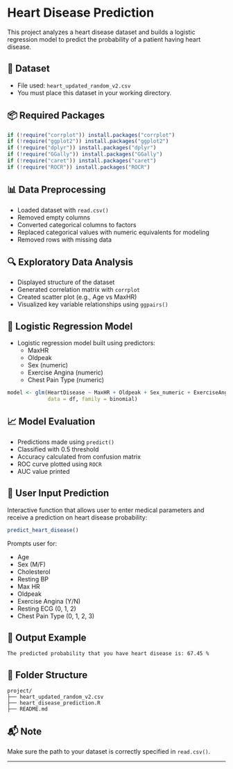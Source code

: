 
# Heart Disease Prediction 

This project analyzes a heart disease dataset and builds a logistic regression model to predict the probability of a patient having heart disease.

## 📁 Dataset

- File used: `heart_updated_random_v2.csv`
- You must place this dataset in your working directory.

## 📦 Required Packages

```r
if (!require("corrplot")) install.packages("corrplot")
if (!require("ggplot2")) install.packages("ggplot2")
if (!require("dplyr")) install.packages("dplyr")
if (!require("GGally")) install.packages("GGally")
if (!require("caret")) install.packages("caret")
if (!require("ROCR")) install.packages("ROCR")
```

## 📊 Data Preprocessing

- Loaded dataset with `read.csv()`
- Removed empty columns
- Converted categorical columns to factors
- Replaced categorical values with numeric equivalents for modeling
- Removed rows with missing data

## 🔍 Exploratory Data Analysis

- Displayed structure of the dataset
- Generated correlation matrix with `corrplot`
- Created scatter plot (e.g., Age vs MaxHR)
- Visualized key variable relationships using `ggpairs()`

## 🧠 Logistic Regression Model

- Logistic regression model built using predictors:
  - MaxHR
  - Oldpeak
  - Sex (numeric)
  - Exercise Angina (numeric)
  - Chest Pain Type (numeric)

```r
model <- glm(HeartDisease ~ MaxHR + Oldpeak + Sex_numeric + ExerciseAngina_numeric + ChestPainType_numeric,
             data = df, family = binomial)
```

## 📈 Model Evaluation

- Predictions made using `predict()`
- Classified with 0.5 threshold
- Accuracy calculated from confusion matrix
- ROC curve plotted using `ROCR`
- AUC value printed

## 🤖 User Input Prediction

Interactive function that allows user to enter medical parameters and receive a prediction on heart disease probability:

```r
predict_heart_disease()
```

Prompts user for:
- Age
- Sex (M/F)
- Cholesterol
- Resting BP
- Max HR
- Oldpeak
- Exercise Angina (Y/N)
- Resting ECG (0, 1, 2)
- Chest Pain Type (0, 1, 2, 3)

## 📌 Output Example

```
The predicted probability that you have heart disease is: 67.45 %
```

## 📂 Folder Structure

```
project/
├── heart_updated_random_v2.csv
├── heart_disease_prediction.R
├── README.md
```

## 📬 Note
Make sure the path to your dataset is correctly specified in `read.csv()`.

---


